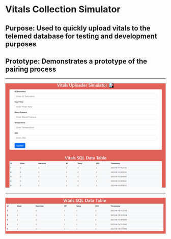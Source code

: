 # Vitals Collection Simulator

## Purpose: Used to quickly upload vitals to the telemed database for testing and development purposes

## Prototype: Demonstrates a prototype of the pairing process
<hr>
<img src="preview.PNG">
<br>
<hr>
<img src="preview2.PNG">